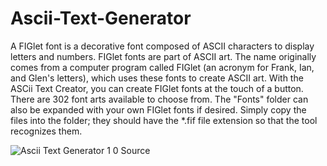 # Ascii-Text-Generator

A FIGlet font is a decorative font composed of ASCII characters to display letters and numbers. FIGlet fonts are part of ASCII art.
The name originally comes from a computer program called FIGlet (an acronym for Frank, Ian, and Glen's letters), which uses these fonts to create ASCII art.
With the ASCii Text Creator, you can create FIGlet fonts at the touch of a button. There are 302 font arts available to choose from.
The "Fonts" folder can also be expanded with your own FIGlet fonts if desired. Simply copy the files into the folder; they should have the *.fif file extension so that the tool recognizes them.

![Ascii Text Generator 1 0 Source](https://github.com/user-attachments/assets/4a9b97e1-85b0-41f3-ba6c-479c939097e0)

